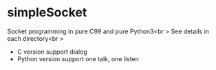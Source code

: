 # simpleSocket
Socket programming in pure C99 and pure Python3<br \>
See details in each directory<br \>
- C version support dialog
- Python version support one talk, one listen
